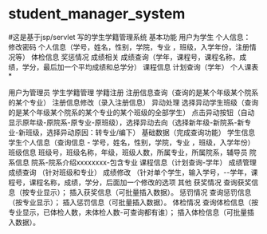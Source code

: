 # student_manager_system
#这是基于jsp/servlet 写的学生学籍管理系统
基本功能
用户为学生
个人信息：
	修改密码
	个人信息（学号，姓名，性别，学院，专业 ，班级，入学年份，注册情况等）
	体检信息
	奖惩情况
成绩相关
	成绩查询（学年，课程号，课程名称，成绩，学分，最后加一个平均成绩和总学分）
课程信息
	计划查询（学年）
	个人课表*

用户为管理员
	学生学籍管理
		学籍注册
			注册信息查询（查询的是某个年级某个院系的某个专业）
			注册信息修改（录入注册信息）
		异动处理
选择异动学生班级（查询的是某个年级某个院系的某个专业的某个班级的全部学生）
点击异动按钮（自动显示原年级-原院系-原专业-原班级），选择异动去向（选择新年级-新院系-新专业-新班级，选择异动原因：转专业/编下）
	基础数据（完成查询功能）
		学生信息
学生个人信息（查询信息 - 学号，姓名，性别，学院，专业 ，班级，入学年份）
		班级信息
			班级号，班级名称，年级，班级人数，所属专业，所属院系，辅导员
		院系信息
			院系-院系介绍xxxxxxxx-包含专业
		课程信息（计划查询-学年）
	成绩管理
		成绩查询
			（针对班级和专业）
		成绩修改
（针对单个学生，输入学号，--学年，课程号，课程名称，成绩，学分，后面加一个修改的选项
	其他
		获奖情况
			查询获奖信息（按专业显示）；
			插入获奖信息（可批量插入数据）。
		惩罚情况
			查询惩罚信息（按专业显示）；
			插入惩罚信息（可批量插入数据）。
		体检情况
			查询体检信息（按专业显示，已体检人数，未体检人数-可查询都有谁）；
			插入体检信息（可批量插入数据）。
